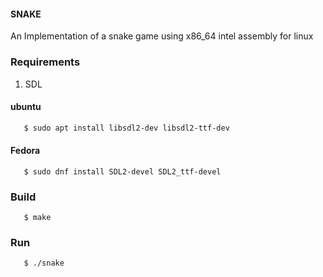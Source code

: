 
#### SNAKE ####

An Implementation of a snake game using x86_64 intel assembly for linux

### Requirements 
1. SDL 


#### ubuntu 
```sh
   $ sudo apt install libsdl2-dev libsdl2-ttf-dev
```
#### Fedora
```
   $ sudo dnf install SDL2-devel SDL2_ttf-devel
```


### Build
```
   $ make
```
### Run 
```
   $ ./snake
```
